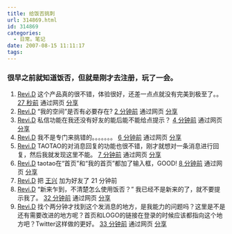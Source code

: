 ```yaml
---
title: 给饭否挑刺
url: 314869.html
id: 314869
categories:
  - 日常。笔记
date: 2007-08-15 11:11:17
tags:
---
```


### 很早之前就知道饭否，但就是刚才去注册，玩了一会。

1.  [Revi.D](http://fanfou.com/waitu) <span class="content">这个产品真的很不错，体验很好，还差一点点就没有完美到极至了。。</span> <span class="stamp">[27 秒前](http://fanfou.com/statuses/mmaLKL1xPdg "2007-08-15 19:07") <span class="method">通过网页</span></span> <span class="op">[分享](http://fanfou.com/favorite.add/mmaLKL1xPdg "添加到我的分享")</span>
2.  [Revi.D](http://fanfou.com/waitu) <span class="content">“我的空间”是否有必要存在?</span> <span class="stamp">[2 分钟前](http://fanfou.com/statuses/vLHb98vXZ14 "2007-08-15 19:05") <span class="method">通过网页</span></span> <span class="op">[分享](http://fanfou.com/favorite.add/vLHb98vXZ14 "添加到我的分享")</span>
3.  [Revi.D](http://fanfou.com/waitu) <span class="content">私信功能在我还没有好友的能后能不能给点提示？</span> <span class="stamp">[4 分钟前](http://fanfou.com/statuses/vFzDdxwbRSU "2007-08-15 19:03") <span class="method">通过网页</span></span> <span class="op">[分享](http://fanfou.com/favorite.add/vFzDdxwbRSU "添加到我的分享")</span>
4.  [Revi.D](http://fanfou.com/waitu) <span class="content">我不是专门来挑错的。。。。。。。</span> <span class="stamp">[6 分钟前](http://fanfou.com/statuses/0nGwRnZmsAY "2007-08-15 19:01") <span class="method">通过网页</span></span> <span class="op">[分享](http://fanfou.com/favorite.add/0nGwRnZmsAY "添加到我的分享")</span>
5.  [Revi.D](http://fanfou.com/waitu) <span class="content">TAOTAO的对消息回复的功能也很不错，刚才就想对一条消息进行回复，然后我就发现这里不能。</span> <span class="stamp">[7 分钟前](http://fanfou.com/statuses/J8zkuRhPHxc "2007-08-15 19:00") <span class="method">通过网页</span></span> <span class="op">[分享](http://fanfou.com/favorite.add/J8zkuRhPHxc "添加到我的分享")</span>
6.  [Revi.D](http://fanfou.com/waitu) <span class="content">taotao在“首页”和“我的首页”都加了输入框，GOOD!</span> <span class="stamp">[8 分钟前](http://fanfou.com/statuses/xrvNg07OHjQ "2007-08-15 18:59") <span class="method">通过网页</span></span> <span class="op">[分享](http://fanfou.com/favorite.add/xrvNg07OHjQ "添加到我的分享")</span>
7.  [Revi.D](http://fanfou.com/waitu) <span class="content">把 [王兴](http://fanfou.com/wangxing) 加为好友了</span> <span class="stamp"><span class="time" title="2007-08-15 18:46">21 分钟前</span> <span class="method"></span></span>
8.  [Revi.D](http://fanfou.com/waitu) <span class="content">“新来乍到，不清楚怎么使用饭否？” 我已经不是新来的了，就不要提示我了。</span> <span class="stamp">[32 分钟前](http://fanfou.com/statuses/vmfOs9sXGkk "2007-08-15 18:36") <span class="method">通过网页</span></span> <span class="op">[分享](http://fanfou.com/favorite.add/vmfOs9sXGkk "添加到我的分享")</span>
9.  [Revi.D](http://fanfou.com/waitu) <span class="content">找个两分钟才找到这个发消息的地方，是我能力的问题吗？这里是不是还有需要改进的地方呢？首页和LOGO的链接在登录的时候应该都指向这个地方吧？Twitter这样做的更好。</span> <span class="stamp">[33 分钟前](http://fanfou.com/statuses/6RcXmhpAA7o "2007-08-15 18:34") <span class="method">通过网页</span></span> <span class="op">[分享](http://fanfou.com/favorite.add/6RcXmhpAA7o "添加到我的分享")</span>